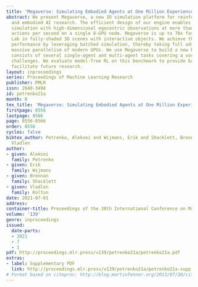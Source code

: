 ```yaml
---
title: 'Megaverse: Simulating Embodied Agents at One Million Experiences per Second'
abstract: We present Megaverse, a new 3D simulation platform for reinforcement learning
  and embodied AI research. The efficient design of our engine enables physics-based
  simulation with high-dimensional egocentric observations at more than 1,000,000
  actions per second on a single 8-GPU node. Megaverse is up to 70x faster than DeepMind
  Lab in fully-shaded 3D scenes with interactive objects. We achieve this high simulation
  performance by leveraging batched simulation, thereby taking full advantage of the
  massive parallelism of modern GPUs. We use Megaverse to build a new benchmark that
  consists of several single-agent and multi-agent tasks covering a variety of cognitive
  challenges. We evaluate model-free RL on this benchmark to provide baselines and
  facilitate future research.
layout: inproceedings
series: Proceedings of Machine Learning Research
publisher: PMLR
issn: 2640-3498
id: petrenko21a
month: 0
tex_title: 'Megaverse: Simulating Embodied Agents at One Million Experiences per Second'
firstpage: 8556
lastpage: 8566
page: 8556-8566
order: 8556
cycles: false
bibtex_author: Petrenko, Aleksei and Wijmans, Erik and Shacklett, Brennan and Koltun,
  Vladlen
author:
- given: Aleksei
  family: Petrenko
- given: Erik
  family: Wijmans
- given: Brennan
  family: Shacklett
- given: Vladlen
  family: Koltun
date: 2021-07-01
address:
container-title: Proceedings of the 38th International Conference on Machine Learning
volume: '139'
genre: inproceedings
issued:
  date-parts:
  - 2021
  - 7
  - 1
pdf: http://proceedings.mlr.press/v139/petrenko21a/petrenko21a.pdf
extras:
- label: Supplementary PDF
  link: http://proceedings.mlr.press/v139/petrenko21a/petrenko21a-supp.pdf
# Format based on citeproc: http://blog.martinfenner.org/2013/07/30/citeproc-yaml-for-bibliographies/
---
```


